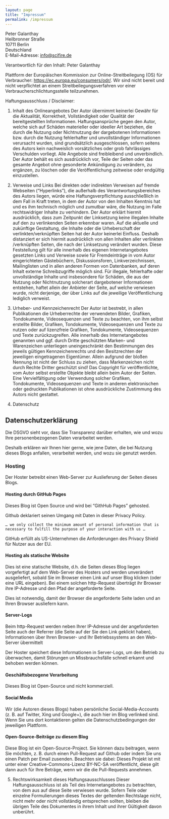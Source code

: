 ```yaml
---
layout: page
title: "Impressum"
permalink: /impressum
---
```


Peter Galanthay    
Heilbronner Straße    
10711 Berlin    
Deutschland    
E-Mail-Adresse: info@scifire.de    

Verantwortlich für den Inhalt: Peter Galanthay

Plattform der Europäischen Kommission zur Online-Streitbeilegung (OS) für Verbraucher: https://ec.europa.eu/consumers/odr/. Wir sind nicht bereit und nicht verpflichtet an einem Streitbeilegungsverfahren vor einer Verbraucherschlichtungsstelle teilzunehmen.

 

Haftungsausschluss / Disclaimer:

1. Inhalt des Onlineangebotes
Der Autor übernimmt keinerlei Gewähr für die Aktualität, Korrektheit, Vollständigkeit oder Qualität der bereitgestellten Informationen. Haftungsansprüche gegen den Autor, welche sich auf Schäden materieller oder ideeller Art beziehen, die durch die Nutzung oder Nichtnutzung der dargebotenen Informationen bzw. durch die Nutzung fehlerhafter und unvollständiger Informationen verursacht wurden, sind grundsätzlich ausgeschlossen, sofern seitens des Autors kein nachweislich vorsätzliches oder grob fahrlässiges Verschulden vorliegt.
Alle Angebote sind freibleibend und unverbindlich. Der Autor behält es sich ausdrücklich vor, Teile der Seiten oder das gesamte Angebot ohne gesonderte Ankündigung zu verändern, zu ergänzen, zu löschen oder die Veröffentlichung zeitweise oder endgültig einzustellen.

2. Verweise und Links
Bei direkten oder indirekten Verweisen auf fremde Webseiten (“Hyperlinks”), die außerhalb des Verantwortungsbereiches des Autors liegen, würde eine Haftungsverpflichtung ausschließlich in dem Fall in Kraft treten, in dem der Autor von den Inhalten Kenntnis hat und es ihm technisch möglich und zumutbar wäre, die Nutzung im Falle rechtswidriger Inhalte zu verhindern.
Der Autor erklärt hiermit ausdrücklich, dass zum Zeitpunkt der Linksetzung keine illegalen Inhalte auf den zu verlinkenden Seiten erkennbar waren. Auf die aktuelle und zukünftige Gestaltung, die Inhalte oder die Urheberschaft der verlinkten/verknüpften Seiten hat der Autor keinerlei Einfluss. Deshalb distanziert er sich hiermit ausdrücklich von allen Inhalten aller verlinkten /verknüpften Seiten, die nach der Linksetzung verändert wurden. Diese Feststellung gilt für alle innerhalb des eigenen Internetangebotes gesetzten Links und Verweise sowie für Fremdeinträge in vom Autor eingerichteten Gästebüchern, Diskussionsforen, Linkverzeichnissen, Mailinglisten und in allen anderen Formen von Datenbanken, auf deren Inhalt externe Schreibzugriffe möglich sind. Für illegale, fehlerhafte oder unvollständige Inhalte und insbesondere für Schäden, die aus der Nutzung oder Nichtnutzung solcherart dargebotener Informationen entstehen, haftet allein der Anbieter der Seite, auf welche verwiesen wurde, nicht derjenige, der über Links auf die jeweilige Veröffentlichung lediglich verweist.

3. Urheber- und Kennzeichenrecht
Der Autor ist bestrebt, in allen Publikationen die Urheberrechte der verwendeten Bilder, Grafiken, Tondokumente, Videosequenzen und Texte zu beachten, von ihm selbst erstellte Bilder, Grafiken, Tondokumente, Videosequenzen und Texte zu nutzen oder auf lizenzfreie Grafiken, Tondokumente, Videosequenzen und Texte zurückzugreifen.
Alle innerhalb des Internetangebotes genannten und ggf. durch Dritte geschützten Marken- und Warenzeichen unterliegen uneingeschränkt den Bestimmungen des jeweils gültigen Kennzeichenrechts und den Besitzrechten der jeweiligen eingetragenen Eigentümer. Allein aufgrund der bloßen Nennung ist nicht der Schluss zu ziehen, dass Markenzeichen nicht durch Rechte Dritter geschützt sind!
Das Copyright für veröffentlichte, vom Autor selbst erstellte Objekte bleibt allein beim Autor der Seiten. Eine Vervielfältigung oder Verwendung solcher Grafiken, Tondokumente, Videosequenzen und Texte in anderen elektronischen oder gedruckten Publikationen ist ohne ausdrückliche Zustimmung des Autors nicht gestattet.

4. Datenschutz

## Datenschutzerklärung

Die DSGVO sieht vor, dass Sie Transparenz darüber erhalten, wie und wozu Ihre personenbezogenen Daten verarbeitet werden.

Deshalb erklären wir Ihnen hier gerne, wie jene Daten, die bei Nutzung dieses Blogs anfallen, verarbeitet werden, und wozu sie genutzt werden.

### Hosting

Der Hoster betreibt einen Web-Server zur Auslieferung der Seiten dieses Blogs.

#### Hosting durch GitHub Pages

Dieses Blog ist Open Source und wird bei “GithHub Pages” gehosted.

Github deklariert seinen Umgang mit Daten in dieser Privacy Policy.

    … we only collect the minimum amount of personal information that is necessary to fulfill the purpose of your interaction with us …

GitHub erfüllt als US-Unternehmen die Anforderungen des Privacy Shield für Nutzer aus der EU.
#### Hosting als statische Website

Dies ist eine statische Website, d.h. die Seiten dieses Blog liegen vorgefertigt auf dem Web-Server des Hosters und werden unverändert ausgeliefert, sobald Sie im Browser einen Link auf unser Blog klicken (oder eine URL eingeben). Bei einem solchen http-Request überträgt ihr Browser ihre IP-Adresse und den Pfad der angeforderte Seite.

Dies ist notwendig, damit der Browser die angeforderte Seite laden und an Ihren Browser ausliefern kann.
#### Server-Logs

Beim http-Request werden neben Ihrer IP-Adresse und der angeforderten Seite auch der Referrer (die Seite auf der Sie den Link geklickt haben), Informationen über Ihren Browser- und Ihr Betriebssystems an den Web-Server übermittelt

Der Hoster speichert diese Informationen in Server-Logs, um den Betrieb zu überwachen, damit Störungen un Missbrauchsfälle schnell erkannt und behoben werden können.
#### Geschäftsbezogene Verarbeitung

Dieses Blog ist Open-Source und nicht kommerziell.
#### Social Media

Wir (die Autoren dieses Blogs) haben persönliche Social-Media-Accounts (z. B. auf Twitter, Xing und Google+), die auch hier im Blog verlinked sind. Wenn Sie uns dort kontaktieren gelten die Datenschutzbedingungen der jeweiligen Plattform.
#### Open-Source-Beiträge zu diesem Blog

Diese Blog ist ein Open-Source-Project. Sie können dazu beitragen, wenn Sie möchten, z. B. durch einen Pull-Request auf Github oder indem Sie uns einen Patch per Email zusenden. Beachten sie dabei: Dieses Projekt ist mit unter einer Creative-Commons-Lizenz BY-NC-SA veröffentlicht, diese gilt dann auch für Ihre Beträge, wenn wir die die Pull-Requests annehmen.


5. Rechtswirksamkeit dieses Haftungsausschlusses
Dieser Haftungsausschluss ist als Teil des Internetangebotes zu betrachten, von dem aus auf diese Seite verwiesen wurde. Sofern Teile oder einzelne Formulierungen dieses Textes der geltenden Rechtslage nicht, nicht mehr oder nicht vollständig entsprechen sollten, bleiben die übrigen Teile des Dokumentes in ihrem Inhalt und ihrer Gültigkeit davon unberührt.
